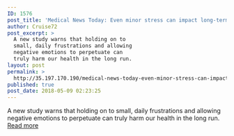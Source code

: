 ```yaml
---
ID: 1576
post_title: 'Medical News Today: Even minor stress can impact long-term health, study warns'
author: Cruise72
post_excerpt: >
  A new study warns that holding on to
  small, daily frustrations and allowing
  negative emotions to perpetuate can
  truly harm our health in the long run.
layout: post
permalink: >
  http://35.197.170.190/medical-news-today-even-minor-stress-can-impact-long-term-health-study-warns/
published: true
post_date: 2018-05-09 02:23:25
---
```

A new study warns that holding on to small, daily frustrations and allowing negative emotions to perpetuate can truly harm our health in the long run.<br/><a style="white-space: nowrap" href="https://www.medicalnewstoday.com/articles/321450.php" class="button purchase" rel="nofollow noopener" target="_blank">Read more</a>